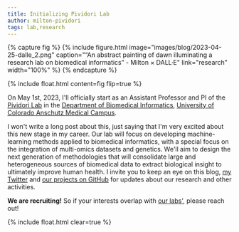 ```yaml
---
title: Initializing Pividori Lab
author: milton-pividori
tags: lab,research
---
```


{% capture fig %}
  {%
    include figure.html
    image="images/blog/2023-04-25-dalle_2.png"
    caption="“An abstract painting of dawn illuminating a research lab on biomedical informatics” - Milton × DALL·E"
    link="research"
    width="100%"
  %}
{% endcapture %}

{%
  include float.html
  content=fig
  flip=true
%}

On May 1st, 2023, I'll officially start as an Assistant Professor and PI of the [Pividori Lab](https://pivlab.org/) in the [Department of Biomedical Informatics](https://medschool.cuanschutz.edu/dbmi), [University of Colorado Anschutz Medical Campus](https://medschool.cuanschutz.edu/).

I won't write a long post about this, just saying that I'm very excited about this new stage in my career.
Our lab will focus on developing machine-learning methods applied to biomedical informatics, with a special focus on the integration of multi-omics datasets and genetics.
We'll aim to design the next generation of methodologies that will consolidate large and heterogeneous sources of biomedical data to extract biological insight to ultimately improve human health.
I invite you to keep an eye on this blog, [my Twitter](https://twitter.com/miltondp) and [our projects on GitHub](https://github.com/pivlab) for updates about our research and other activities.

**We are recruiting!** So if your interests overlap with [our labs'](https://pivlab.org/research/), please reach out!

{% include float.html clear=true %}
